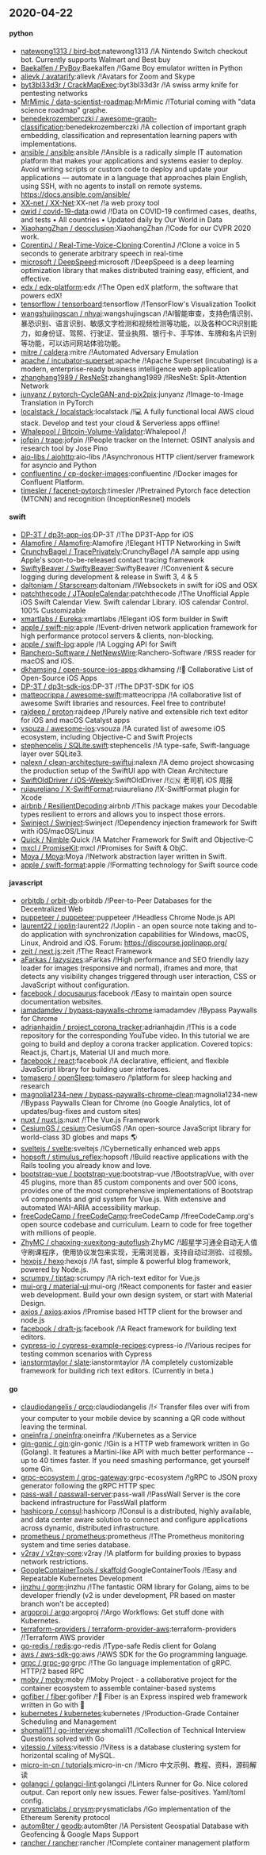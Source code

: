 ## 2020-04-22

#### python
* [natewong1313 / bird-bot](https://github.com/natewong1313/bird-bot):natewong1313 /!A Nintendo Switch checkout bot. Currently supports Walmart and Best buy
* [Baekalfen / PyBoy](https://github.com/Baekalfen/PyBoy):Baekalfen /!Game Boy emulator written in Python
* [alievk / avatarify](https://github.com/alievk/avatarify):alievk /!Avatars for Zoom and Skype
* [byt3bl33d3r / CrackMapExec](https://github.com/byt3bl33d3r/CrackMapExec):byt3bl33d3r /!A swiss army knife for pentesting networks
* [MrMimic / data-scientist-roadmap](https://github.com/MrMimic/data-scientist-roadmap):MrMimic /!Toturial coming with "data science roadmap" graphe.
* [benedekrozemberczki / awesome-graph-classification](https://github.com/benedekrozemberczki/awesome-graph-classification):benedekrozemberczki /!A collection of important graph embedding, classification and representation learning papers with implementations.
* [ansible / ansible](https://github.com/ansible/ansible):ansible /!Ansible is a radically simple IT automation platform that makes your applications and systems easier to deploy. Avoid writing scripts or custom code to deploy and update your applications — automate in a language that approaches plain English, using SSH, with no agents to install on remote systems. https://docs.ansible.com/ansible/
* [XX-net / XX-Net](https://github.com/XX-net/XX-Net):XX-net /!a web proxy tool
* [owid / covid-19-data](https://github.com/owid/covid-19-data):owid /!Data on COVID-19 confirmed cases, deaths, and tests • All countries • Updated daily by Our World in Data
* [XiaohangZhan / deocclusion](https://github.com/XiaohangZhan/deocclusion):XiaohangZhan /!Code for our CVPR 2020 work.
* [CorentinJ / Real-Time-Voice-Cloning](https://github.com/CorentinJ/Real-Time-Voice-Cloning):CorentinJ /!Clone a voice in 5 seconds to generate arbitrary speech in real-time
* [microsoft / DeepSpeed](https://github.com/microsoft/DeepSpeed):microsoft /!DeepSpeed is a deep learning optimization library that makes distributed training easy, efficient, and effective.
* [edx / edx-platform](https://github.com/edx/edx-platform):edx /!The Open edX platform, the software that powers edX!
* [tensorflow / tensorboard](https://github.com/tensorflow/tensorboard):tensorflow /!TensorFlow's Visualization Toolkit
* [wangshujingscan / nhyai](https://github.com/wangshujingscan/nhyai):wangshujingscan /!AI智能审查，支持色情识别、暴恐识别、语言识别、敏感文字检测和视频检测等功能，以及各种OCR识别能力，如身份证、驾照、行驶证、营业执照、银行卡、手写体、车牌和名片识别等功能，可以访问网站体验功能。
* [mitre / caldera](https://github.com/mitre/caldera):mitre /!Automated Adversary Emulation
* [apache / incubator-superset](https://github.com/apache/incubator-superset):apache /!Apache Superset (incubating) is a modern, enterprise-ready business intelligence web application
* [zhanghang1989 / ResNeSt](https://github.com/zhanghang1989/ResNeSt):zhanghang1989 /!ResNeSt: Split-Attention Network
* [junyanz / pytorch-CycleGAN-and-pix2pix](https://github.com/junyanz/pytorch-CycleGAN-and-pix2pix):junyanz /!Image-to-Image Translation in PyTorch
* [localstack / localstack](https://github.com/localstack/localstack):localstack /!💻
A fully functional local AWS cloud stack. Develop and test your cloud & Serverless apps offline!
* [Whalepool / Bitcoin-Volume-Validator](https://github.com/Whalepool/Bitcoin-Volume-Validator):Whalepool /!
* [jofpin / trape](https://github.com/jofpin/trape):jofpin /!People tracker on the Internet: OSINT analysis and research tool by Jose Pino
* [aio-libs / aiohttp](https://github.com/aio-libs/aiohttp):aio-libs /!Asynchronous HTTP client/server framework for asyncio and Python
* [confluentinc / cp-docker-images](https://github.com/confluentinc/cp-docker-images):confluentinc /!Docker images for Confluent Platform.
* [timesler / facenet-pytorch](https://github.com/timesler/facenet-pytorch):timesler /!Pretrained Pytorch face detection (MTCNN) and recognition (InceptionResnet) models

#### swift
* [DP-3T / dp3t-app-ios](https://github.com/DP-3T/dp3t-app-ios):DP-3T /!The DP3T-App for iOS
* [Alamofire / Alamofire](https://github.com/Alamofire/Alamofire):Alamofire /!Elegant HTTP Networking in Swift
* [CrunchyBagel / TracePrivately](https://github.com/CrunchyBagel/TracePrivately):CrunchyBagel /!A sample app using Apple's soon-to-be-released contact tracing framework
* [SwiftyBeaver / SwiftyBeaver](https://github.com/SwiftyBeaver/SwiftyBeaver):SwiftyBeaver /!Convenient & secure logging during development & release in Swift 3, 4 & 5
* [daltoniam / Starscream](https://github.com/daltoniam/Starscream):daltoniam /!Websockets in swift for iOS and OSX
* [patchthecode / JTAppleCalendar](https://github.com/patchthecode/JTAppleCalendar):patchthecode /!The Unofficial Apple iOS Swift Calendar View. Swift calendar Library. iOS calendar Control. 100% Customizable
* [xmartlabs / Eureka](https://github.com/xmartlabs/Eureka):xmartlabs /!Elegant iOS form builder in Swift
* [apple / swift-nio](https://github.com/apple/swift-nio):apple /!Event-driven network application framework for high performance protocol servers & clients, non-blocking.
* [apple / swift-log](https://github.com/apple/swift-log):apple /!A Logging API for Swift
* [Ranchero-Software / NetNewsWire](https://github.com/Ranchero-Software/NetNewsWire):Ranchero-Software /!RSS reader for macOS and iOS.
* [dkhamsing / open-source-ios-apps](https://github.com/dkhamsing/open-source-ios-apps):dkhamsing /!📱
Collaborative List of Open-Source iOS Apps
* [DP-3T / dp3t-sdk-ios](https://github.com/DP-3T/dp3t-sdk-ios):DP-3T /!The DP3T-SDK for iOS
* [matteocrippa / awesome-swift](https://github.com/matteocrippa/awesome-swift):matteocrippa /!A collaborative list of awesome Swift libraries and resources. Feel free to contribute!
* [rajdeep / proton](https://github.com/rajdeep/proton):rajdeep /!Purely native and extensible rich text editor for iOS and macOS Catalyst apps
* [vsouza / awesome-ios](https://github.com/vsouza/awesome-ios):vsouza /!A curated list of awesome iOS ecosystem, including Objective-C and Swift Projects
* [stephencelis / SQLite.swift](https://github.com/stephencelis/SQLite.swift):stephencelis /!A type-safe, Swift-language layer over SQLite3.
* [nalexn / clean-architecture-swiftui](https://github.com/nalexn/clean-architecture-swiftui):nalexn /!A demo project showcasing the production setup of the SwiftUI app with Clean Architecture
* [SwiftOldDriver / iOS-Weekly](https://github.com/SwiftOldDriver/iOS-Weekly):SwiftOldDriver /!🇨🇳
老司机 iOS 周报
* [ruiaureliano / X-SwiftFormat](https://github.com/ruiaureliano/X-SwiftFormat):ruiaureliano /!X-SwiftFormat plugin for Xcode
* [airbnb / ResilientDecoding](https://github.com/airbnb/ResilientDecoding):airbnb /!This package makes your Decodable types resilient to errors and allows you to inspect those errors.
* [Swinject / Swinject](https://github.com/Swinject/Swinject):Swinject /!Dependency injection framework for Swift with iOS/macOS/Linux
* [Quick / Nimble](https://github.com/Quick/Nimble):Quick /!A Matcher Framework for Swift and Objective-C
* [mxcl / PromiseKit](https://github.com/mxcl/PromiseKit):mxcl /!Promises for Swift & ObjC.
* [Moya / Moya](https://github.com/Moya/Moya):Moya /!Network abstraction layer written in Swift.
* [apple / swift-format](https://github.com/apple/swift-format):apple /!Formatting technology for Swift source code

#### javascript
* [orbitdb / orbit-db](https://github.com/orbitdb/orbit-db):orbitdb /!Peer-to-Peer Databases for the Decentralized Web
* [puppeteer / puppeteer](https://github.com/puppeteer/puppeteer):puppeteer /!Headless Chrome Node.js API
* [laurent22 / joplin](https://github.com/laurent22/joplin):laurent22 /!Joplin - an open source note taking and to-do application with synchronization capabilities for Windows, macOS, Linux, Android and iOS. Forum: https://discourse.joplinapp.org/
* [zeit / next.js](https://github.com/zeit/next.js):zeit /!The React Framework
* [aFarkas / lazysizes](https://github.com/aFarkas/lazysizes):aFarkas /!High performance and SEO friendly lazy loader for images (responsive and normal), iframes and more, that detects any visibility changes triggered through user interaction, CSS or JavaScript without configuration.
* [facebook / docusaurus](https://github.com/facebook/docusaurus):facebook /!Easy to maintain open source documentation websites.
* [iamadamdev / bypass-paywalls-chrome](https://github.com/iamadamdev/bypass-paywalls-chrome):iamadamdev /!Bypass Paywalls for Chrome
* [adrianhajdin / project_corona_tracker](https://github.com/adrianhajdin/project_corona_tracker):adrianhajdin /!This is a code repository for the corresponding YouTube video. In this tutorial we are going to build and deploy a corona tracker application. Covered topics: React.js, Chart.js, Material UI and much more.
* [facebook / react](https://github.com/facebook/react):facebook /!A declarative, efficient, and flexible JavaScript library for building user interfaces.
* [tomasero / openSleep](https://github.com/tomasero/openSleep):tomasero /!platform for sleep hacking and research
* [magnolia1234-new / bypass-paywalls-chrome-clean](https://github.com/magnolia1234-new/bypass-paywalls-chrome-clean):magnolia1234-new /!Bypass Paywalls Clean for Chrome (no Google Analytics, lot of updates/bug-fixes and custom sites)
* [nuxt / nuxt.js](https://github.com/nuxt/nuxt.js):nuxt /!The Vue.js Framework
* [CesiumGS / cesium](https://github.com/CesiumGS/cesium):CesiumGS /!An open-source JavaScript library for world-class 3D globes and maps
🌎
* [sveltejs / svelte](https://github.com/sveltejs/svelte):sveltejs /!Cybernetically enhanced web apps
* [hopsoft / stimulus_reflex](https://github.com/hopsoft/stimulus_reflex):hopsoft /!Build reactive applications with the Rails tooling you already know and love.
* [bootstrap-vue / bootstrap-vue](https://github.com/bootstrap-vue/bootstrap-vue):bootstrap-vue /!BootstrapVue, with over 45 plugins, more than 85 custom components and over 500 icons, provides one of the most comprehensive implementations of Bootstrap v4 components and grid system for Vue.js. With extensive and automated WAI-ARIA accessibility markup.
* [freeCodeCamp / freeCodeCamp](https://github.com/freeCodeCamp/freeCodeCamp):freeCodeCamp /!freeCodeCamp.org's open source codebase and curriculum. Learn to code for free together with millions of people.
* [ZhyMC / chaoxing-xuexitong-autoflush](https://github.com/ZhyMC/chaoxing-xuexitong-autoflush):ZhyMC /!超星学习通全自动无人值守刷课程序，使用协议发包来实现，无需浏览器，支持自动过测验、过视频。
* [hexojs / hexo](https://github.com/hexojs/hexo):hexojs /!A fast, simple & powerful blog framework, powered by Node.js.
* [scrumpy / tiptap](https://github.com/scrumpy/tiptap):scrumpy /!A rich-text editor for Vue.js
* [mui-org / material-ui](https://github.com/mui-org/material-ui):mui-org /!React components for faster and easier web development. Build your own design system, or start with Material Design.
* [axios / axios](https://github.com/axios/axios):axios /!Promise based HTTP client for the browser and node.js
* [facebook / draft-js](https://github.com/facebook/draft-js):facebook /!A React framework for building text editors.
* [cypress-io / cypress-example-recipes](https://github.com/cypress-io/cypress-example-recipes):cypress-io /!Various recipes for testing common scenarios with Cypress
* [ianstormtaylor / slate](https://github.com/ianstormtaylor/slate):ianstormtaylor /!A completely customizable framework for building rich text editors. (Currently in beta.)

#### go
* [claudiodangelis / qrcp](https://github.com/claudiodangelis/qrcp):claudiodangelis /!⚡
Transfer files over wifi from your computer to your mobile device by scanning a QR code without leaving the terminal.
* [oneinfra / oneinfra](https://github.com/oneinfra/oneinfra):oneinfra /!Kubernetes as a Service
* [gin-gonic / gin](https://github.com/gin-gonic/gin):gin-gonic /!Gin is a HTTP web framework written in Go (Golang). It features a Martini-like API with much better performance -- up to 40 times faster. If you need smashing performance, get yourself some Gin.
* [grpc-ecosystem / grpc-gateway](https://github.com/grpc-ecosystem/grpc-gateway):grpc-ecosystem /!gRPC to JSON proxy generator following the gRPC HTTP spec
* [pass-wall / passwall-server](https://github.com/pass-wall/passwall-server):pass-wall /!PassWall Server is the core backend infrastructure for PassWall platform
* [hashicorp / consul](https://github.com/hashicorp/consul):hashicorp /!Consul is a distributed, highly available, and data center aware solution to connect and configure applications across dynamic, distributed infrastructure.
* [prometheus / prometheus](https://github.com/prometheus/prometheus):prometheus /!The Prometheus monitoring system and time series database.
* [v2ray / v2ray-core](https://github.com/v2ray/v2ray-core):v2ray /!A platform for building proxies to bypass network restrictions.
* [GoogleContainerTools / skaffold](https://github.com/GoogleContainerTools/skaffold):GoogleContainerTools /!Easy and Repeatable Kubernetes Development
* [jinzhu / gorm](https://github.com/jinzhu/gorm):jinzhu /!The fantastic ORM library for Golang, aims to be developer friendly (v2 is under development, PR based on master branch won't be accepted)
* [argoproj / argo](https://github.com/argoproj/argo):argoproj /!Argo Workflows: Get stuff done with Kubernetes.
* [terraform-providers / terraform-provider-aws](https://github.com/terraform-providers/terraform-provider-aws):terraform-providers /!Terraform AWS provider
* [go-redis / redis](https://github.com/go-redis/redis):go-redis /!Type-safe Redis client for Golang
* [aws / aws-sdk-go](https://github.com/aws/aws-sdk-go):aws /!AWS SDK for the Go programming language.
* [grpc / grpc-go](https://github.com/grpc/grpc-go):grpc /!The Go language implementation of gRPC. HTTP/2 based RPC
* [moby / moby](https://github.com/moby/moby):moby /!Moby Project - a collaborative project for the container ecosystem to assemble container-based systems
* [gofiber / fiber](https://github.com/gofiber/fiber):gofiber /!🚀
Fiber is an Express inspired web framework written in Go with
💖
* [kubernetes / kubernetes](https://github.com/kubernetes/kubernetes):kubernetes /!Production-Grade Container Scheduling and Management
* [shomali11 / go-interview](https://github.com/shomali11/go-interview):shomali11 /!Collection of Technical Interview Questions solved with Go
* [vitessio / vitess](https://github.com/vitessio/vitess):vitessio /!Vitess is a database clustering system for horizontal scaling of MySQL.
* [micro-in-cn / tutorials](https://github.com/micro-in-cn/tutorials):micro-in-cn /!Micro 中文示例、教程、资料，源码解读
* [golangci / golangci-lint](https://github.com/golangci/golangci-lint):golangci /!Linters Runner for Go. Nice colored output. Can report only new issues. Fewer false-positives. Yaml/toml config.
* [prysmaticlabs / prysm](https://github.com/prysmaticlabs/prysm):prysmaticlabs /!Go implementation of the Ethereum Serenity protocol
* [autom8ter / geodb](https://github.com/autom8ter/geodb):autom8ter /!A Persistent Geospatial Database with Geofencing & Google Maps Support
* [rancher / rancher](https://github.com/rancher/rancher):rancher /!Complete container management platform

